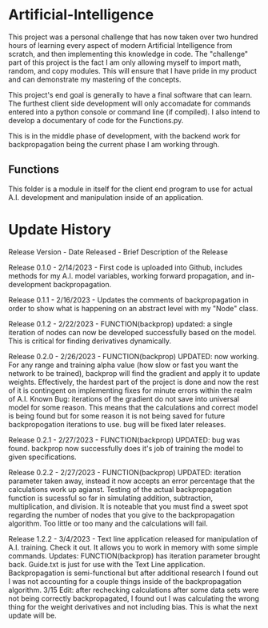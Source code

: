 # Artificial-Intelligence
This project was a personal challenge that has now taken over two hundred hours of learning every aspect of modern Artificial Intelligence from scratch, and then implementing this knowledge in code. The "challenge" part of this project is the fact I am only allowing myself to import math, random, and copy modules. This will ensure that I have pride in my product and can demonstrate my mastering of the concepts.  

This project's end goal is generally to have a final software that can learn. The furthest client side development will only accomadate for commands entered into a python console or command line (if compiled). I also intend to develop a documentary of code for the Functions.py. 

This is in the middle phase of development, with the backend work for backpropagation being the current phase I am working through. 

## Functions 
This folder is a module in itself for the client end program to use for actual A.I. development and manipulation inside of an application. 


# Update History 

Release Version - Date Released - Brief Description of the Release 

Release 0.1.0 - 2/14/2023 - First code is uploaded into Github, includes methods for my A.I. model variables, working forward propagation, and in-development          backpropagation. 

Release 0.1.1 - 2/16/2023 - Updates the comments of backpropagation in order to show what is happening on an abstract level with my "Node" class. 

Release 0.1.2 - 2/22/2023 - FUNCTION(backprop) updated: a single iteration of nodes can now be developed successfully based on the model. This is critical for finding derivatives dynamically. 

Release 0.2.0 - 2/26/2023 - FUNCTION(backprop) UPDATED: now working. For any range and training alpha value (how slow or fast you want the network to be trained), backprop will find the gradient and apply it to update weights. Effectively, the hardest part of the project is done and now the rest of it is contingent on implementing fixes for minute errors within the realm of A.I. Known Bug: iterations of the gradient do not save into universal model for some reason. This means that the calculations and correct model is being found but for some reason it is not being saved for future backpropogation iterations to use. bug will be fixed later releases.

Release 0.2.1 - 2/27/2023 - FUNCTION(backprop) UPDATED: bug was found. backprop now successfully does it's job of training the model to given specifications. 

Release 0.2.2 - 2/27/2023 - FUNCTION(backprop) UPDATED: iteration parameter taken away, instead it now accepts an error percentage that the calculations work up agianst. Testing of the actual backpropagation function is sucessful so far in simulating addition, subtraction, multiplication, and division. It is noteable that you must find a sweet spot regarding the number of nodes that you give to the backpropagation algorithm. Too little or too many and the calculations will fail. 

Release 1.2.2 - 3/4/2023 - Text line application released for manipulation of A.I. training. Check it out. It allows you to work in memory with some simple commands. Updates: FUNCTION(backprop) has iteration parameter brought back. Guide.txt is just for use with the Text Line application. Backpropagation is semi-functional but after additional research I found out I was not accounting for a couple things inside of the backpropagation algorithm. 3/15 Edit: after rechecking calculations after some data sets were not being correctly backpropagated, I found out I was calculating the wrong thing for the weight derivatives and not including bias. This is what the next update will be. 
